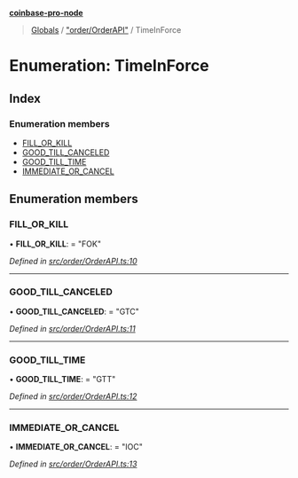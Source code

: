 **[coinbase-pro-node](../README.md)**

> [Globals](../globals.md) / ["order/OrderAPI"](../modules/_order_orderapi_.md) / TimeInForce

# Enumeration: TimeInForce

## Index

### Enumeration members

- [FILL_OR_KILL](_order_orderapi_.timeinforce.md#fill_or_kill)
- [GOOD_TILL_CANCELED](_order_orderapi_.timeinforce.md#good_till_canceled)
- [GOOD_TILL_TIME](_order_orderapi_.timeinforce.md#good_till_time)
- [IMMEDIATE_OR_CANCEL](_order_orderapi_.timeinforce.md#immediate_or_cancel)

## Enumeration members

### FILL_OR_KILL

• **FILL_OR_KILL**: = "FOK"

_Defined in [src/order/OrderAPI.ts:10](https://github.com/bennycode/coinbase-pro-node/blob/06bdaca/src/order/OrderAPI.ts#L10)_

---

### GOOD_TILL_CANCELED

• **GOOD_TILL_CANCELED**: = "GTC"

_Defined in [src/order/OrderAPI.ts:11](https://github.com/bennycode/coinbase-pro-node/blob/06bdaca/src/order/OrderAPI.ts#L11)_

---

### GOOD_TILL_TIME

• **GOOD_TILL_TIME**: = "GTT"

_Defined in [src/order/OrderAPI.ts:12](https://github.com/bennycode/coinbase-pro-node/blob/06bdaca/src/order/OrderAPI.ts#L12)_

---

### IMMEDIATE_OR_CANCEL

• **IMMEDIATE_OR_CANCEL**: = "IOC"

_Defined in [src/order/OrderAPI.ts:13](https://github.com/bennycode/coinbase-pro-node/blob/06bdaca/src/order/OrderAPI.ts#L13)_
